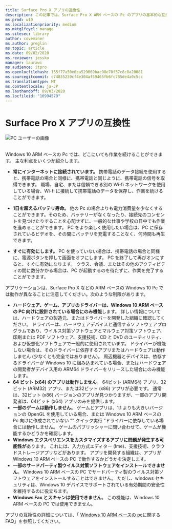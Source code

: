 ```yaml
---
title: Surface Pro X アプリの互換性
description: この記事では、Surface Pro X ARM ベースの Pc のアプリの基本的な互換性情報について説明します。
ms.prod: w10
ms.localizationpriority: medium
ms.mktglfcycl: manage
ms.sitesec: library
author: coveminer
ms.author: greglin
ms.topic: article
ms.date: 09/02/2020
ms.reviewer: jessko
manager: laurawi
ms.audience: itpro
ms.openlocfilehash: 155f77a50e0ca529669bac98e70f57c8c8a20081
ms.sourcegitcommit: c74835239cf4e304af59465fb6fc785de4a0c5cc
ms.translationtype: MT
ms.contentlocale: ja-JP
ms.lasthandoff: 09/03/2020
ms.locfileid: "10994579"
---
```

# Surface Pro X アプリの互換性



 ![PC ユーザーの画像](images/4527790_en_4.png)<br><br>



Windows 10 ARM ベースの Pc では、どこにいても作業を続けることができます。 主な利点をいくつか紹介します。

- **常にインターネットに接続されています。** 携帯電話のデータ接続を使用すると、携帯電話の場合と同様に、携帯電話と同じように、携帯電話の信号を取得できます。 職場、自宅、または信頼できる別の Wi-fi ネットワークを使用している場合、Wi-fi に接続して携帯電話のデータを保存し、作業を続けることができます。

- **1日を超えるバッテリ寿命。**  他の Pc の場合よりも電力消費量を少なくすることができます。そのため、バッテリーがなくなったり、接続先のコンセントを見つけたりすることを心配せずに、一般的な仕事や学校の日中でも作業を進めることができます。 PC をより楽しく使用したい場合は、PC に保存されているビデオを、その間にバッテリを充電することなく、何時間も再生できます。

- **すぐに有効にします。** PC を使っていない場合は、携帯電話の場合と同様に、電源ボタンを押して画面をオフにします。 PC を終了して再びオンにすると、すぐに有効になります。 クラス、会議、またはその他のアクティビティの間に数分かかる場合は、PC が起動するのを待たずに、作業を完了することができます。

アプリケーションは、Surface Pro X などの ARM ベースの Windows 10 Pc では動作が異なることに注意してください。次のような制限があります。

- **ハードウェア、ゲーム、アプリのドライバーは、Windows 10 ARM ベースの PC 向けに設計されている場合にのみ機能**します。 詳しい情報については、ハードウェアの製造元、またはドライバーを開発した組織に確認してください。 ドライバーは、ハードウェアデバイスと通信するソフトウェアプログラムであり、ウイルス対策ソフトウェアとマルウェア対策ソフトウェア、印刷または PDF ソフトウェア、支援技術、CD と DVD のユーティリティ、および仮想化ソフトウェアで一般的に使用されています。 ドライバーが機能しない場合は、そのドライバーに依存するアプリまたはハードウェアは動作しません (少なくとも完全ではありません)。 周辺機器とデバイスは、依存するドライバーが Windows 10 に組み込まれている場合、またはハードウェアの開発者がデバイス用の ARM64 ドライバーをリリースした場合にのみ機能します。
- **64 ビット (x64) のアプリは動作しません**。 64ビット (ARM64) アプリ、32ビット (ARM32) アプリ、または32ビット (x86) アプリが必要です。 通常は、32ビット (x86) バージョンのアプリが見つかりますが、一部のアプリ開発者は、64ビット (x64) アプリのみを提供します。
- **一部のゲームは動作しません**。 ゲームとアプリは、1.1 よりも大きいバージョンの OpenGL を使用している場合、または Windows 10 ARM ベースの Pc 向けに作成されていない "" クイック実行 "ドライバーに依存している場合には動作しません。 ゲームのパブリッシャーに問い合わせて、ゲームが機能するかどうかを確認します。
- **Windows エクスペリエンスをカスタマイズするアプリに問題が発生する可能性が**あります。 これには、入力方式エディター (Ime)、支援技術、クラウドストレージアプリなどがあります。 アプリを開発する組織は、アプリが Windows 10 ARM ベースの PC で動作するかどうかを決定します。
- **一部のサードパーティ製ウイルス対策ソフトウェアをインストールできません**。 Windows 10 ARM ベースの PC でサードパーティ製のウイルス対策ソフトウェアをインストールすることはできません。 ただし、windows セキュリティは、Windows 10 デバイスでサポートされている有効期間の安全性を維持するのに役立ちます。
- **Windows Fax とスキャンは使用できません**。 この機能は、Windows 10 ARM ベースの PC では使用できません。

アプリの互換性の詳細については、「 [Windows 10 ARM ベースの pc](https://support.microsoft.com/en-us/help/4521606)に関する FAQ」を参照してください。
